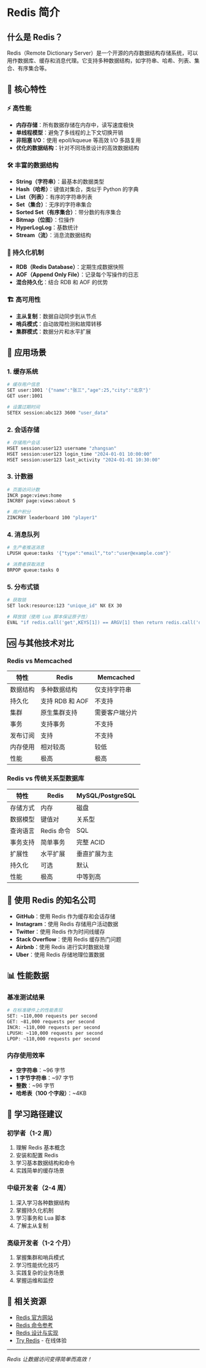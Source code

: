 # Redis 简介

## 什么是 Redis？

Redis（Remote Dictionary Server）是一个开源的内存数据结构存储系统，可以用作数据库、缓存和消息代理。它支持多种数据结构，如字符串、哈希、列表、集合、有序集合等。

## 🌟 核心特性

### ⚡ 高性能
- **内存存储**：所有数据存储在内存中，读写速度极快
- **单线程模型**：避免了多线程的上下文切换开销
- **非阻塞 I/O**：使用 epoll/kqueue 等高效 I/O 多路复用
- **优化的数据结构**：针对不同场景设计的高效数据结构

### 🛠️ 丰富的数据结构
- **String（字符串）**：最基本的数据类型
- **Hash（哈希）**：键值对集合，类似于 Python 的字典
- **List（列表）**：有序的字符串列表
- **Set（集合）**：无序的字符串集合
- **Sorted Set（有序集合）**：带分数的有序集合
- **Bitmap（位图）**：位操作
- **HyperLogLog**：基数统计
- **Stream（流）**：消息流数据结构

### 🔄 持久化机制
- **RDB（Redis Database）**：定期生成数据快照
- **AOF（Append Only File）**：记录每个写操作的日志
- **混合持久化**：结合 RDB 和 AOF 的优势

### 🏗️ 高可用性
- **主从复制**：数据自动同步到从节点
- **哨兵模式**：自动故障检测和故障转移
- **集群模式**：数据分片和水平扩展

## 🎯 应用场景

### 1. 缓存系统
```bash
# 缓存用户信息
SET user:1001 '{"name":"张三","age":25,"city":"北京"}'
GET user:1001

# 设置过期时间
SETEX session:abc123 3600 "user_data"
```

### 2. 会话存储
```bash
# 存储用户会话
HSET session:user123 username "zhangsan"
HSET session:user123 login_time "2024-01-01 10:00:00"
HSET session:user123 last_activity "2024-01-01 10:30:00"
```

### 3. 计数器
```bash
# 页面访问计数
INCR page:views:home
INCRBY page:views:about 5

# 用户积分
ZINCRBY leaderboard 100 "player1"
```

### 4. 消息队列
```bash
# 生产者推送消息
LPUSH queue:tasks '{"type":"email","to":"user@example.com"}'

# 消费者获取消息
BRPOP queue:tasks 0
```

### 5. 分布式锁
```bash
# 获取锁
SET lock:resource:123 "unique_id" NX EX 30

# 释放锁（使用 Lua 脚本保证原子性）
EVAL "if redis.call('get',KEYS[1]) == ARGV[1] then return redis.call('del',KEYS[1]) else return 0 end" 1 lock:resource:123 unique_id
```

## 🆚 与其他技术对比

### Redis vs Memcached

| 特性 | Redis | Memcached |
|------|-------|-----------|
| 数据结构 | 多种数据结构 | 仅支持字符串 |
| 持久化 | 支持 RDB 和 AOF | 不支持 |
| 集群 | 原生集群支持 | 需要客户端分片 |
| 事务 | 支持事务 | 不支持 |
| 发布订阅 | 支持 | 不支持 |
| 内存使用 | 相对较高 | 较低 |
| 性能 | 极高 | 极高 |

### Redis vs 传统关系型数据库

| 特性 | Redis | MySQL/PostgreSQL |
|------|-------|------------------|
| 存储方式 | 内存 | 磁盘 |
| 数据模型 | 键值对 | 关系型 |
| 查询语言 | Redis 命令 | SQL |
| 事务支持 | 简单事务 | 完整 ACID |
| 扩展性 | 水平扩展 | 垂直扩展为主 |
| 持久化 | 可选 | 默认 |
| 性能 | 极高 | 中等到高 |

## 🏢 使用 Redis 的知名公司

- **GitHub**：使用 Redis 作为缓存和会话存储
- **Instagram**：使用 Redis 存储用户活动数据
- **Twitter**：使用 Redis 作为时间线缓存
- **Stack Overflow**：使用 Redis 缓存热门问题
- **Airbnb**：使用 Redis 进行实时数据处理
- **Uber**：使用 Redis 存储地理位置数据

## 📊 性能数据

### 基准测试结果
```bash
# 在标准硬件上的性能表现
SET: ~110,000 requests per second
GET: ~81,000 requests per second
INCR: ~110,000 requests per second
LPUSH: ~110,000 requests per second
LPOP: ~110,000 requests per second
```

### 内存使用效率
- **空字符串**：~96 字节
- **1 字节字符串**：~97 字节
- **整数**：~96 字节
- **哈希表（100 个字段）**：~4KB

## 🎯 学习路径建议

### 初学者（1-2 周）
1. 理解 Redis 基本概念
2. 安装和配置 Redis
3. 学习基本数据结构和命令
4. 实践简单的缓存场景

### 中级开发者（2-4 周）
1. 深入学习各种数据结构
2. 掌握持久化机制
3. 学习事务和 Lua 脚本
4. 了解主从复制

### 高级开发者（1-2 个月）
1. 掌握集群和哨兵模式
2. 学习性能优化技巧
3. 实践复杂的业务场景
4. 掌握运维和监控

## 🔗 相关资源

- [Redis 官方网站](https://redis.io/)
- [Redis 命令参考](https://redis.io/commands)
- [Redis 设计与实现](http://redisbook.com/)
- [Try Redis](https://try.redis.io/) - 在线体验

---

*Redis 让数据访问变得简单而高效！*